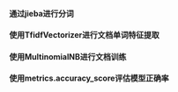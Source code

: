 #### 通过jieba进行分词  
#### 使用TfidfVectorizer进行文档单词特征提取
#### 使用MultinomialNB进行文档训练
#### 使用metrics.accuracy_score评估模型正确率
